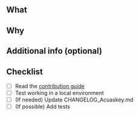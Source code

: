 <!-- ℹ 읽어주세요 / お読みください / README
PR을 보내주셔서 감사합니다! PR을 작성하기 전에 기여 가이드를 먼저 확인해 주세요:
PRありがとうございます！ PRを作成する前に、コントリビューションガイドをご確認ください:
Thank you for your PR! Before creating a PR, please check the contribution guide:
https://github.com/kokonect-link/CherryPick/blob/develop/CONTRIBUTING.md
-->

## What
<!-- 이 PR은 무엇을 변경하며, 어떻게 달라집니까? -->
<!-- このPRで何をしたのか？ どう変わるのか？ -->
<!-- What did you do with this PR? How will it change things? -->

## Why
<!-- 왜 그렇게 변경했나요? 어떤 의도인가요? 문제는 무엇인가요? -->
<!-- なぜそうするのか？ どういう意図なのか？ 何が困っているのか？ -->
<!-- Why do you do it? What are your intentions? What is the problem? -->

## Additional info (optional)
<!-- 테스트 관점 등 -->
<!-- テスト観点など -->
<!-- Test perspective, etc -->

## Checklist
- [ ] Read the [contribution guide](https://github.com/kokonect-link/CherryPick/blob/develop/CONTRIBUTING.md)
- [ ] Test working in a local environment
- [ ] (If needed) Update CHANGELOG_Acuaskey.md
- [ ] (If possible) Add tests
